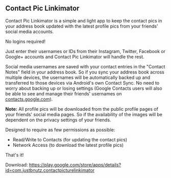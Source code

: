 ## Contact Pic Linkimator

Contact Pic Linkimator is a simple and light app to keep the contact pics in your address book updated with the latest profile pics from your friends' social media accounts. 

No logins required! 

Just enter their usernames or IDs from their Instagram, Twitter, Facebook or Google+ accounts and Contact Pic Linkimator will handle the rest.

Social media usernames are saved with your contact entries in the "Contact Notes" field in your address book. So if you sync your address book across multiple devices, the usernames will be automatically backed up and transferred to those devices via Android's own Contact Sync. No need to worry about backing up or losing settings (Google Contacts users will also be able to see and manage their friends' usernames on [contacts.google.com](https://contacts.google.com)).


**Note:** All profile pics will be downloaded from the public profile pages of your friends' social media pages. So if the availability of the images will be dependent on the privacy settings of your friends.


Designed to require as few permissions as possible:
- Read/Write to Contacts (for updating the contact pics)
- Network Access (to download the latest profile pics)

That's it!

Download: https://play.google.com/store/apps/details?id=com.justbnutz.contactpicturelinkimator

